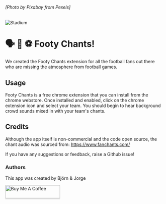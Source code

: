 ###### [Photo by Pixabay from Pexels]

![Stadium](https://images.pexels.com/photos/270085/pexels-photo-270085.jpeg?auto=compress&cs=tinysrgb&h=750&w=1260)

# 🗣️ 📢 ⚽ Footy Chants!

We created the Footy Chants extension for all the football fans out there who are missing the atmosphere from football games.

## Usage

Footy Chants is a free chrome extension that you can install from the chrome webstore. Once installed and enabled, click on the chrome extension icon and select your team. You should begin to hear background crowd sounds mixed in with your team's chants.

## Credits
Although the app itself is non-commercial and the code open source, the chant audio was sourced from: https://www.fanchants.com/

If you have any suggestions or feedback, raise a Github issue!

### Authors
This app was created by Björn & Jorge

<a href="https://www.buymeacoffee.com/Jorge" target="_blank"><img src="https://www.buymeacoffee.com/assets/img/custom_images/orange_img.png" alt="Buy Me A Coffee" style="height: 41px !important;width: 174px !important;box-shadow: 0px 3px 2px 0px rgba(190, 190, 190, 0.5) !important;-webkit-box-shadow: 0px 3px 2px 0px rgba(190, 190, 190, 0.5) !important;" ></a>


